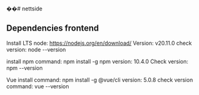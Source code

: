 ��#   n e t t s i d e 

## Dependencies frontend 
Install LTS node: https://nodejs.org/en/download/
Version: v20.11.0
check version: node --version

install npm command: npm install -g npm
version: 10.4.0
Check version: npm --version

Vue install command: npm install -g @vue/cli
version: 5.0.8
check version command: vue --version
